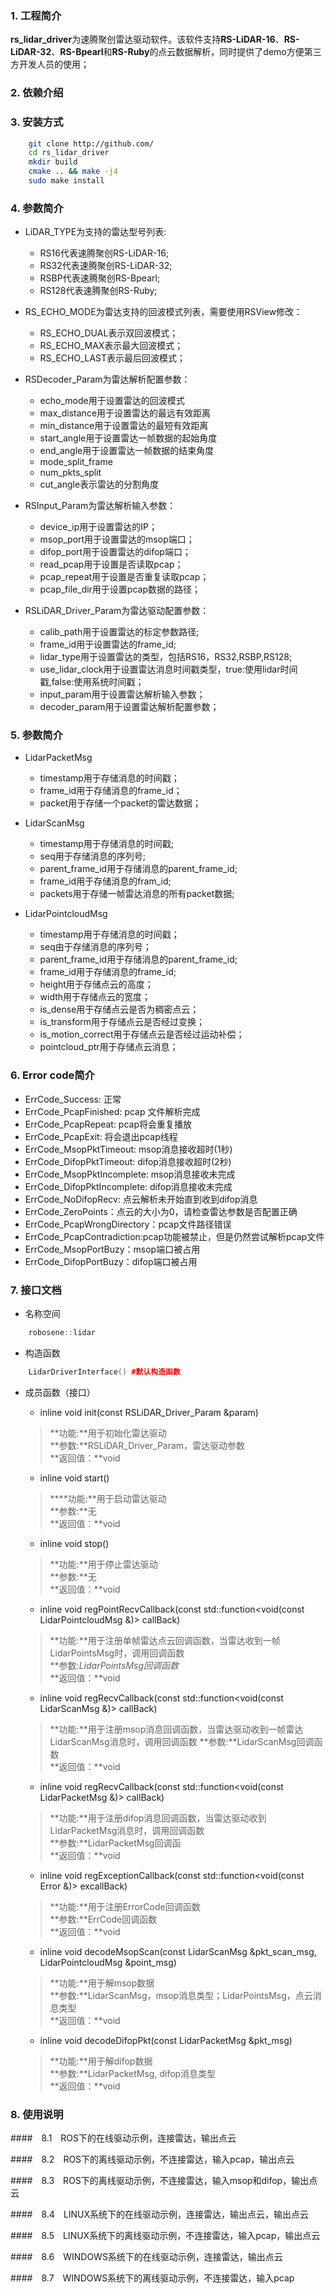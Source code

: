 
### 1. 工程简介
  **rs_lidar_driver**为速腾聚创雷达驱动软件。该软件支持**RS-LiDAR-16**、**RS-LiDAR-32**、**RS-Bpearl**和**RS-Ruby**的点云数据解析，同时提供了demo方便第三方开发人员的使用；

### 2. 依赖介绍

### 3. 安装方式

```sh
    git clone http://github.com/
    cd rs_lidar_driver
    mkdir build
    cmake .. && make -j4
    sudo make install
```

### 4. 参数简介
+ LiDAR_TYPE为支持的雷达型号列表:
  + RS16代表速腾聚创RS-LiDAR-16;
  + RS32代表速腾聚创RS-LiDAR-32;
  + RSBP代表速腾聚创RS-Bpearl;
  + RS128代表速腾聚创RS-Ruby;

+ RS_ECHO_MODE为雷达支持的回波模式列表，需要使用RSView修改：
  + RS_ECHO_DUAL表示双回波模式；
  + RS_ECHO_MAX表示最大回波模式；
  + RS_ECHO_LAST表示最后回波模式；

+ RSDecoder_Param为雷达解析配置参数：
  + echo_mode用于设置雷达的回波模式
  + max_distance用于设置雷达的最远有效距离
  + min_distance用于设置雷达的最短有效距离
  + start_angle用于设置雷达一帧数据的起始角度
  + end_angle用于设置雷达一帧数据的结束角度
  + mode_split_frame
  + num_pkts_split
  + cut_angle表示雷达的分割角度

+ RSInput_Param为雷达解析输入参数：
  + device_ip用于设置雷达的IP；
  + msop_port用于设置雷达的msop端口；
  + difop_port用于设置雷达的difop端口；
  + read_pcap用于设置是否读取pcap；
  + pcap_repeat用于设置是否重复读取pcap；
  + pcap_file_dir用于设置pcap数据的路径；

+ RSLiDAR_Driver_Param为雷达驱动配置参数：
  + calib_path用于设置雷达的标定参数路径;
  + frame_id用于设置雷达的frame_id;
  + lidar_type用于设置雷达的类型，包括RS16，RS32,RSBP,RS128;
  + use_lidar_clock用于设置雷达消息时间戳类型，true:使用lidar时间戳,false:使用系统时间戳；
  + input_param用于设置雷达解析输入参数；
  + decoder_param用于设置雷达解析配置参数；

### 5. 参数简介
+ LidarPacketMsg
    + timestamp用于存储消息的时间戳；
    + frame_id用于存储消息的frame_id；
    + packet用于存储一个packet的雷达数据；

+ LidarScanMsg
    + timestamp用于存储消息的时间戳;
    + seq用于存储消息的序列号;
    + parent_frame_id用于存储消息的parent_frame_id;
    + frame_id用于存储消息的fram_id;
    + packets用于存储一帧雷达消息的所有packet数据;

+ LidarPointcloudMsg
    +  timestamp用于存储消息的时间戳；
    +  seq由于存储消息的序列号；
    +  parent_frame_id用于存储消息的parent_frame_id;
    +  frame_id用于存储消息的frame_id;
    +  height用于存储点云的高度；
    +  width用于存储点云的宽度；
    +  is_dense用于存储点云是否为稠密点云；
    +  is_transform用于存储点云是否经过变换；
    +  is_motion_correct用于存储点云是否经过运动补偿；
    +  pointcloud_ptr用于存储点云消息；

### 6. Error code简介

+   ErrCode_Success: 正常
+   ErrCode_PcapFinished: pcap 文件解析完成
+   ErrCode_PcapRepeat: pcap将会重复播放
+   ErrCode_PcapExit: 将会退出pcap线程
+   ErrCode_MsopPktTimeout: msop消息接收超时(1秒)
+   ErrCode_DifopPktTimeout: difop消息接收超时(2秒)
+   ErrCode_MsopPktIncomplete: msop消息接收未完成
+   ErrCode_DifopPktIncomplete: difop消息接收未完成
+   ErrCode_NoDifopRecv: 点云解析未开始直到收到difop消息
+   ErrCode_ZeroPoints：点云的大小为0，请检查雷达参数是否配置正确
+   ErrCode_PcapWrongDirectory：pcap文件路径错误
+   ErrCode_PcapContradiction:pcap功能被禁止，但是仍然尝试解析pcap文件
+   ErrCode_MsopPortBuzy：msop端口被占用
+   ErrCode_DifopPortBuzy：difop端口被占用

### 7. 接口文档
  + 名称空间<br/>
  ```C++
      robosene::lidar
  ```

  + 构造函数<br/>
  ```C++
      LidarDriverInterface() #默认构造函数
  ```

  + 成员函数（接口）

      + inline void init(const RSLiDAR_Driver_Param &param)
      > **功能:**用于初始化雷达驱动<br/>
      > **参数:**RSLiDAR_Driver_Param，雷达驱动参数<br/>
      > **返回值：**void<br/>
      
      + inline void start()
      > ****功能:**用于启动雷达驱动<br/>
      > **参数:**无<br/>
      > **返回值：**void<br/>

      + inline void stop()<br/>
      > **功能:**用于停止雷达驱动<br/>
      > **参数:**无<br/>
      > **返回值：**void<br/>

      + inline void regPointRecvCallback(const std::function<void(const LidarPointcloudMsg<PointT> &)> callBack)
      > **功能:**用于注册单帧雷达点云回调函数，当雷达收到一帧LidarPointsMsg时，调用回调函数<br/>
      > **参数:*LidarPointsMsg回调函数*<br/>
      > **返回值：**void<br/>

      + inline void regRecvCallback(const std::function<void(const LidarScanMsg &)> callBack)<br/>
      > **功能:**用于注册msop消息回调函数，当雷达驱动收到一帧雷达LidarScanMsg消息时，调用回调函数
      > **参数:**LidarScanMsg回调函数<br/>
      > **返回值：**void<br/>

      + inline void regRecvCallback(const std::function<void(const LidarPacketMsg &)> callBack)
      > **功能:**用于注册difop消息回调函数，当雷达驱动收到LidarPacketMsg消息时，调用回调函数<br/>
      > **参数:**LidarPacketMsg回调函<br/>
      > **返回值：**void<br/>

      + inline void regExceptionCallback(const std::function<void(const Error &)> excallBack)
      > **功能:**用于注册ErrorCode回调函数<br/>
      > **参数:**ErrCode回调函数<br/>
      > **返回值：**void<br/>

      + inline void decodeMsopScan(const LidarScanMsg &pkt_scan_msg, LidarPointcloudMsg<PointT> &point_msg)
      > **功能:**用于解msop数据<br/>
      > **参数:**LidarScanMsg，msop消息类型；LidarPointsMsg<PointT>，点云消息类型<br/>
      > **返回值：**void<br/>

      + inline void decodeDifopPkt(const LidarPacketMsg &pkt_msg)
      > **功能:**用于解difop数据<br/>
      > **参数:**LidarPacketMsg, difop消息类型<br/>
      > **返回值：**void<br/>

### 8. 使用说明

####　8.1　ROS下的在线驱动示例，连接雷达，输出点云

####　8.2　ROS下的离线驱动示例，不连接雷达，输入pcap，输出点云

####　8.3　ROS下的离线驱动示例，不连接雷达，输入msop和difop，输出点云

####　8.4　LINUX系统下的在线驱动示例，连接雷达，输出点云，输出点云

####　8.5　LINUX系统下的离线驱动示例，不连接雷达，输入pcap，输出点云

####　8.6　WINDOWS系统下的在线驱动示例，连接雷达，输出点云

####　8.7　WINDOWS系统下的离线驱动示例，不连接雷达，输入pcap